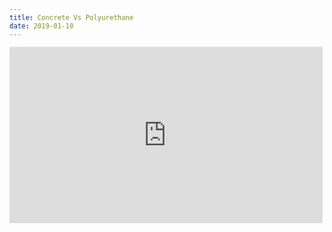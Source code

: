 ```yaml
---
title: Concrete Vs Polyurethane
date: 2019-01-10
---
```


<iframe width="560" height="315" src="https://www.youtube.com/embed/oD2Cio0m3TM" frameborder="0" allow="accelerometer; autoplay; encrypted-media; gyroscope; picture-in-picture" allowfullscreen></iframe>

